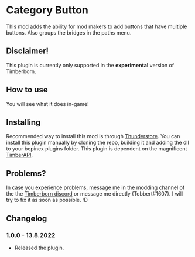 # Category Button

This mod adds the ability for mod makers to add buttons that have multiple buttons. Also groups the bridges in the paths menu. 

## Disclaimer!

This plugin is currently only supported in the **experimental** version of Timberborn.

## How to use

You will see what it does in-game!

## Installing

Recommended way to install this mod is through [Thunderstore](https://timberborn.thunderstore.io/). You can install this plugin manually by cloning the repo, building it
and adding the dll to your bepinex plugins folder. This plugin is dependent on the magnificent [TimberAPI](https://github.com/Timberborn-Modding-Central/TimberAPI).

## Problems?

In case you experience problems, message me in the modding channel of the the [Timberborn discord](https://discord.gg/mfbBF4cWpX) or message me directly (Tobbert#1607). I will try to fix it as soon as possible. :D

## Changelog

### 1.0.0 - 13.8.2022

- Released the plugin.
